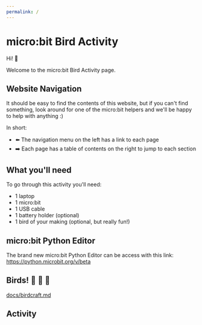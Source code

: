 ```yaml
---
permalink: /
---
```


# micro:bit Bird Activity

Hi! 👋

Welcome to the micro:bit Bird Activity page.

## Website Navigation

It should be easy to find the contents of this website, but if you can't find
something, look around for one of the micro:bit helpers and we'll be happy to
help with anything :)

In short:

- ⬅️ The navigation menu on the left has a link to each page
- ➡️ Each page has a table of contents on the right to jump to each section


## What you'll need

To go through this activity you'll need:

- 1 laptop
- 1 micro:bit
- 1 USB cable
- 1 battery holder (optional)
- 1 bird of your making (optional, but really fun!)


## micro:bit Python Editor

The brand new micro:bit Python Editor can be access with this link:
https://python.microbit.org/v/beta


## Birds! 🦜 🐥 🦉

[docs/birdcraft.md](docs/birdcraft.md)

## Activity

